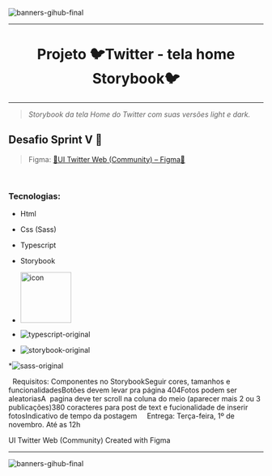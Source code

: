  <link rel="stylesheet" href="https://cdn.jsdelivr.net/gh/devicons/devicon@v2.15.1/devicon.min.css"> 
 
 
<i class="devicon-html5-plain"></i>
          
 
![banners-gihub-final](https://user-images.githubusercontent.com/100351576/198029195-06625761-f2a2-4e25-8729-e6ad58541c57.gif)

***

<h1 align="center" color="blue" > Projeto 🐦Twitter - tela home Storybook🐦 </h1>



***
> _Storybook da tela Home do Twitter com suas versões light e dark._


## Desafio Sprint V 🎨
 
> Figma: <a href="https://www.figma.com/file/E0J4sPihtdgIMI2Z4BOmLv/UI-Twitter-Web-(Community)?node-id=0%3A1">🎨UI Twitter Web (Community) – Figma📐</a> 

 
### Tecnologias: 
* Html
* Css (Sass)
*  Typescript 
*  Storybook
*  <img height= "100px" width="100px"
     src="https://user-images.githubusercontent.com/100351576/198030791-fff26edc-106f-4536-bf51-63fcd3a7a3d9.svg"
     alt="icon">

*  ![typescript-original](https://user-images.githubusercontent.com/100351576/198030791-fff26edc-106f-4536-bf51-63fcd3a7a3d9.svg)

* ![storybook-original](https://user-images.githubusercontent.com/100351576/198030739-6e5f1539-6e3d-4c27-8224-d159e534095b.svg)

*![sass-original](https://user-images.githubusercontent.com/100351576/198030758-1db770a7-6fbc-4101-8e76-b77806e7d0ec.svg)



 
Requisitos:
Componentes no StorybookSeguir cores, tamanhos e funcionalidadesBotões devem levar pra página 404Fotos podem ser aleatoriasA  pagina deve ter scroll na coluna do meio (aparecer mais 2 ou 3 publicações)380 coracteres para post de text e fucionalidade de inserir fotosIndicativo de tempo da postagem
 
 
Entrega: Terça-feira, 1º de novembro. Até as 12h

UI Twitter Web (Community)
Created with Figma

***
![banners-gihub-final](https://user-images.githubusercontent.com/100351576/198029195-06625761-f2a2-4e25-8729-e6ad58541c57.gif)


